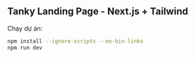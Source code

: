 ## Tanky Landing Page - Next.js + Tailwind

Chạy dự án:

```bash
npm install --ignore-scripts --no-bin-links
npm run dev
```
